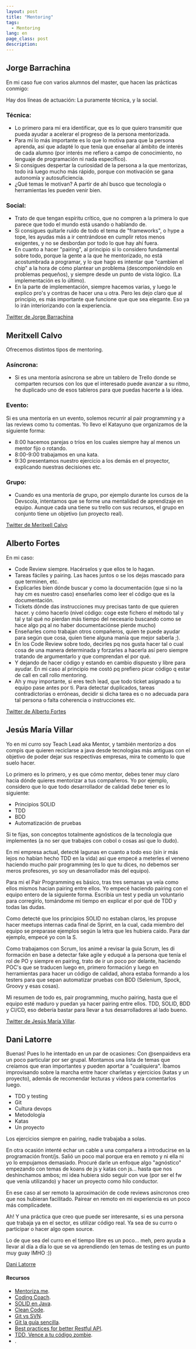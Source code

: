 ```yaml
---
layout: post
title: "Mentoring"
tags:
  - Mentoring
lang: en
page_class: post
description:
---
```


## Jorge Barrachina

En mi caso fue con varios alumnos del master, que hacen las prácticas conmigo:

Hay dos líneas de actuación: La puramente técnica, y la social.

### Técnica:

- Lo primero para mí era identificar, que es lo que quiero transmitir que pueda ayudar a acelerar el progreso de la persona mentorizada.
- Para mí lo más importante es lo que lo motiva para que la persona aprenda, así que adapté lo que tenía que enseñar al ámbito de interés de cada alumno (por interés me refiero a campo de conocimiento, no lenguaje de programación ni nada específico).
- Si consigues despertar la curiosidad de la persona a la que mentorizas, todo irá luego mucho más rápido, porque con motivación se gana autonomía y autosuficiencia.
- ¿Qué temas le motivan? A partir de ahí busco que tecnología o herramientas les pueden venir bien.

### Social:

- Trato de que tengan espíritu crítico, que no compren a la primera lo que parece que todo el mundo está usando o hablando de.
- Si consigues quitarle ruido de todo el tema de "frameworks", o hype a tope, les ayudas más a ir centrándose en cumplir retos menos exigentes, y no se desbordan por todo lo que hay ahí fuera.
- En cuanto a hacer "pairing", al principio si lo considero fundamental sobre todo, porque la gente a la que he mentorizado, no está acostumbrada a programar, y lo que hago es intentar que "cambien el chip" a la hora de cómo plantear un problema (descomponiéndolo en problemas pequeños), y siempre desde un punto de vista lógico. (La implementación es lo último).
- En la parte de implementación, siempre hacemos varias, y luego le explico pro's y contras de hacer una u otra. Pero les dejo claro que al principio, es más importante que funcione que que sea elegante. Eso ya lo irán interiorizando con la experiencia.

<a class="link link--special" href="https://twitter.com/NTKOG" target="_blank" rel="noopener noreferrer">Twitter de Jorge Barrachina</a>

## Meritxell Calvo

Ofrecemos distintos tipos de mentoring.

### Asíncrona:

- Si es una mentoría asíncrona se abre un tablero de Trello donde se comparten recursos con los que el interesado puede avanzar a su ritmo, he duplicado uno de esos tableros para que puedas hacerte a la idea.

### Evento:

Si es una mentoría en un evento, solemos recurrir al pair programming y a las reviews como tu comentas. Yo llevo el Katayuno que organizamos de la siguiente forma:

- 8:00 hacemos parejas o tríos en los cuales siempre hay al menos un mentor fijo o rotando.
- 8:00-9:00 trabajamos en una kata.
- 9:30 presentamos nuestro ejercicio a los demás en el proyector, explicando nuestras decisiones etc.

### Grupo:

- Cuando es una mentoría de grupo, por ejemplo durante los cursos de la Devscola, intentamos que se forme una mentalidad de aprendizaje en equipo. Aunque cada una tiene su trello con sus recursos, el grupo en conjunto tiene un objetivo (un proyecto real).

<a class="link link--special" href="https://twitter.com/nyan_dev" target="_blank" rel="noopener noreferrer">Twitter de Meritxell Calvo</a>

## Alberto Fortes

En mi caso:

- Code Review siempre. Hacérselos y que ellos te lo hagan.
- Tareas fáciles y pairing. Las haces juntos o se los dejas mascado para que terminen, etc.
- Explicarles bien dónde buscar y como la documentación (que si no la hay cm es nuestro caso) enseñarles como leer el código que es la documentación.
- Tickets dónde das instrucciones muy precisas tanto de que quieren hacer. y cómo hacerlo (nivel código: coge este fichero el método tal y tal y tal qué no pierdan más tiempo del necesario buscando como se hace algo pq al no haber documentaciónse pierde mucho)
- Enseñarles como trabajan otros compañeros, quien te puede ayudar para según que cosa, quien tiene alguna manía que mejor saberla ;).
- En los Code Review sobre todo, decirles pq nos gusta hacer tal o cual cosa de una manera determinada y forzarles a hacerla así pero siempre tratando de argumentarlo y que comprendan el por qué.
- Y dejando de hacer código y estando en cambio dispuesto y libre para ayudar. En mi caso al principio me costó pq prefiero picar código q estar de call en call rollo mentoring.
- Ah y muy importante, si eres tech lead, que todo ticket asignado a tu equipo pase antes por ti. Para detectar duplicados, tareas contradictorias o erróneas, decidir si dicha tarea es o no adecuada para tal persona o falta coherencia o instrucciones etc.

<a class="link link--special" href="https://twitter.com/albertofortes" target="_blank" rel="noopener noreferrer">Twitter de Alberto Fortes</a>

## Jesús María Villar

Yo en mi curro soy Teach Lead aka Mentor, y también mentorizo a dos compis que quieren reciclarse a java desde tecnologías más antiguas con el objetivo de poder dejar sus respectivas empresas, mira te comento lo que suelo hacer.

Lo primero es lo primero, y es que cómo mentor, debes tener muy claro hacia dónde quieres mentorizar a tus compañeros. Yo por ejemplo, considero que lo que todo desarrollador de calidad debe tener es lo siguiente:

- Principios SOLID
- TDD
- BDD
- Automatización de pruebas

Si te fijas, son conceptos totalmente agnósticos de la tecnología que implementes (a no ser que trabajes con cobol o cosas así que lo dudo).

En mi empresa actual, detecté lagunas en cuanto a todo eso (sin ir más lejos no habían hecho TDD en la vida) asi que empecé a meterles el veneno haciendo mucho pair programming (es lo que tu dices, no debemos ser meros profesores, yo soy un desarrollador más del equipo).

Para mi el Pair Programming es básico, tras tres semanas ya veía como ellos mismos hacian pairing entre ellos. Yo empecé haciendo pairing con el equipo entero de la siguiente forma. Escribía un test y pedía un voluntario para corregirlo, tomándome mi tiempo en explicar el por qué de TDD y todas las dudas.

Como detecté que los principios SOLID no estaban claros, les propuse hacer meetups internas cada final de Sprint, en la cual, cada miembro del equipo se preparase ejemplos según la letra que les hubiera caído. Para dar ejemplo, empecé yo con la S.

Como trabajamos con Scrum, los animé a revisar la guia Scrum, les di formación en base a detectar fake agile y eduqué a la persona que tenía el rol de PO y siempre en pairing, trato de ir un poco por delante, haciendo POC's que se traducen luego en, primero formación y luego en herramientas para hacer un código de calidad, ahora estaba formando a los testers para que sepan automatizar pruebas con BDD (Selenium, Spock, Groovy y esas cosas).

Mi resumen de todo es, pair programming, mucho pairing, hasta que el equipo esté maduro y puedan ya hacer pairing entre ellos. TDD, SOLID, BDD y CI/CD, eso debería bastar para llevar a tus desarrolladores al lado bueno.

<a class="link link--special" href="https://twitter.com/geeksusma" target="_blank" rel="noopener noreferrer">Twitter de Jesús María Villar</a>.

## Dani Latorre

Buenas! Pues lo he intentado en un par de ocasiones: Con @senpaidevs era un poco particular por ser grupal. Montamos una lista de temas que creíamos que eran importantes y pueden aportar a "cualquiera". Íbamos improvisando sobre la marcha entre hacer charletas y ejercicios (katas y un proyecto), además de recomendar lecturas y videos para comentarlos luego.

- TDD y testing
- Git
- Cultura devops
- Metodología
- Katas
- Un proyecto

Los ejercicios siempre en pairing, nadie trabajaba a solas.

En otra ocasión intenté echar un cable a una compañera a introducirse en la programación front/js. Salió un poco mal porque era en remoto y ni ella ni yo lo empujamos demasiado. Procuré darle un enfoque algo "agnóstico" empezando con temas de koans de js y katas con js... hasta que nos deshinchamos ambos; mi idea hubiera sido seguir con vue (por ser el fw que venía utilizando) y hacer un proyecto como hilo conductor.

En ese caso al ser remoto la aproximación de code reviews asíncronos creo que nos hubieran facilitado. Pairear en remoto en mi experiencia es un poco más complicadete.

Ah! Y una práctica que creo que puede ser interesante, si es una persona que trabaja ya en el sector, es utilizar código real. Ya sea de su curro o participar o hacer algo open source.

Lo de que sea del curro en el tiempo libre es un poco... meh, pero ayuda a llevar al día a día lo que se va aprendiendo (en temas de testing es un punto muy guay IMHO :))

<a class="link link--special" href="https://twitter.com/dani_latorre" target="_blank" rel="noopener noreferrer">Dani Latorre</a>

<div class="related">
    <h4 class="related__title">Recursos</h4>
    <ul class="related__list">
        <li><a class="link link--special" href="https://mentoriza.me/" target="_blank" rel="noopener noreferrer">Mentoriza.me</a>.</li>
        <li><a class="link link--special" href="https://mentors.codingcoach.io/" target="_blank" rel="noopener noreferrer">Coding Coach</a>.</li>
        <li><a class="link link--special" href="https://filippobuletto.github.io/solid-java/#" target="_blank" rel="noopener noreferrer">SOLID en Java</a>.</li>
        <li><a class="link link--special" href="https://www.pdfdrive.com/clean-code-d38664751.html" target="_blank" rel="noopener noreferrer">Clean Code</a>.</li>
        <li><a class="link link--special" href="https://backlog.com/blog/git-vs-svn-version-control-system/" target="_blank" rel="noopener noreferrer">Git vs SVN</a>.</li>
        <li><a class="link link--special" href="http://rogerdudler.github.io/git-guide/index.es.html" target="_blank" rel="noopener noreferrer">Git la guía sencilla</a>.</li>
        <li><a class="link link--special" href="https://blog.mwaysolutions.com/2014/06/05/10-best-practices-for-better-restful-api/" target="_blank" rel="noopener noreferrer">Best practices for better Restful API</a>.</li>
        <li><a class="link link--special" href="https://www.youtube.com/watch?v=MkpvaPcYvqk" target="_blank" rel="noopener noreferrer">TDD, Vence a tu código zombie</a>.</li>
        <li><a class="link link--special" href="" target="_blank" rel="noopener noreferrer"></a>.</li>
    </ul>
</div>

